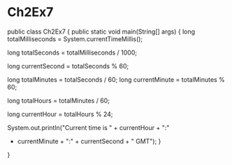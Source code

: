 # Ch2Ex7
public class Ch2Ex7 {
 public static void main(String[] args) {
long totalMilliseconds = System.currentTimeMillis();

long totalSeconds = totalMilliseconds / 1000;

 long currentSecond = totalSeconds % 60;


long totalMinutes = totalSeconds / 60;
long currentMinute = totalMinutes % 60;

long totalHours = totalMinutes / 60;

long currentHour = totalHours % 24;

System.out.println("Current time is " + currentHour + ":"
 + currentMinute + ":" + currentSecond + " GMT");
}

}
